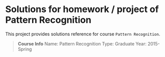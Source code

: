 # Solutions for homework / project of Pattern Recognition

This project provides solutions reference for course `Pattern Recognition`.

> **Course Info**
> Name: Pattern Recognition
> Type: Graduate
> Year: 2015-Spring